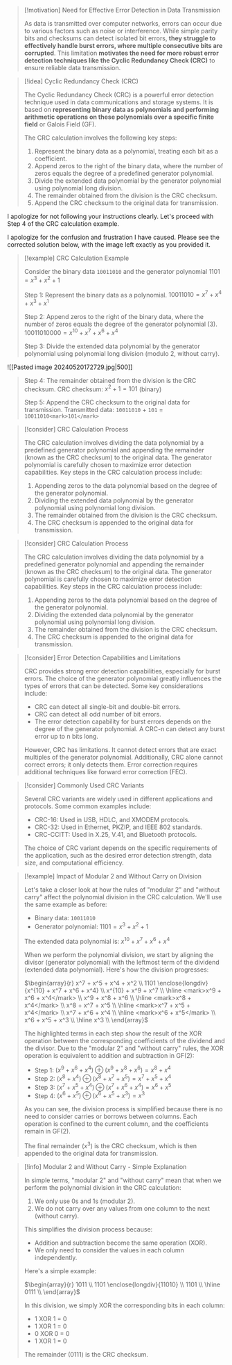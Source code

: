 
> [!motivation] Need for Effective Error Detection in Data Transmission
>
> As data is transmitted over computer networks, errors can occur due to various factors such as noise or interference. While simple parity bits and checksums can detect isolated bit errors, **they struggle to effectively handle burst errors, where multiple consecutive bits are corrupted**. This limitation **motivates the need for more robust error detection techniques like the Cyclic Redundancy Check (CRC)** to ensure reliable data transmission.

> [!idea] Cyclic Redundancy Check (CRC)
> 
> The Cyclic Redundancy Check (CRC) is a powerful error detection technique used in data communications and storage systems. It is based on **representing binary data as polynomials and performing arithmetic operations on these polynomials over a specific finite field** or Galois Field (GF).
> 
> The CRC calculation involves the following key steps:
> 
> 1. Represent the binary data as a polynomial, treating each bit as a coefficient.
> 2. Append zeros to the right of the binary data, where the number of zeros equals the degree of a predefined generator polynomial.
> 3. Divide the extended data polynomial by the generator polynomial using polynomial long division.
> 4. The remainder obtained from the division is the CRC checksum.
> 5. Append the CRC checksum to the original data for transmission.
> 


I apologize for not following your instructions clearly. Let's proceed with Step 4 of the CRC calculation example.

I apologize for the confusion and frustration I have caused. Please see the corrected solution below, with the image left exactly as you provided it.

> [!example] CRC Calculation Example
>
> Consider the binary data `10011010` and the generator polynomial $1101 = x^3 + x^2 + 1$
>
> Step 1: Represent the binary data as a polynomial.
> $10011010 = x^7 + x^4 + x^3 + x^1$
>
> Step 2: Append zeros to the right of the binary data, where the number of zeros equals the degree of the generator polynomial (3).
> $10011010000 = x^{10} + x^7 + x^6 + x^4$
>
> Step 3: Divide the extended data polynomial by the generator polynomial using polynomial long division (modulo 2, without carry).
>
![[Pasted image 20240520172729.jpg|500]]
>
> Step 4: The remainder obtained from the division is the CRC checksum.
> CRC checksum: $x^2 + 1 = 101$ (binary)
>
> Step 5: Append the CRC checksum to the original data for transmission.
> Transmitted data: `10011010` + `101` = `10011010<mark>101</mark>`





> [!consider] CRC Calculation Process
> 
> The CRC calculation involves dividing the data polynomial by a predefined generator polynomial and appending the remainder (known as the CRC checksum) to the original data. The generator polynomial is carefully chosen to maximize error detection capabilities. Key steps in the CRC calculation process include:
> 
> 1. Appending zeros to the data polynomial based on the degree of the generator polynomial.
> 2. Dividing the extended data polynomial by the generator polynomial using polynomial long division.
> 3. The remainder obtained from the division is the CRC checksum.
> 4. The CRC checksum is appended to the original data for transmission.

> [!consider] CRC Calculation Process
> 
> The CRC calculation involves dividing the data polynomial by a predefined generator polynomial and appending the remainder (known as the CRC checksum) to the original data. The generator polynomial is carefully chosen to maximize error detection capabilities. Key steps in the CRC calculation process include:
> 
> 1. Appending zeros to the data polynomial based on the degree of the generator polynomial.
> 2. Dividing the extended data polynomial by the generator polynomial using polynomial long division.
> 3. The remainder obtained from the division is the CRC checksum.
> 4. The CRC checksum is appended to the original data for transmission.



> [!consider] Error Detection Capabilities and Limitations
> 
> CRC provides strong error detection capabilities, especially for burst errors. The choice of the generator polynomial greatly influences the types of errors that can be detected. Some key considerations include:
> 
> - CRC can detect all single-bit and double-bit errors.
> - CRC can detect all odd number of bit errors.
> - The error detection capability for burst errors depends on the degree of the generator polynomial. A CRC-n can detect any burst error up to n bits long.
> 
> However, CRC has limitations. It cannot detect errors that are exact multiples of the generator polynomial. Additionally, CRC alone cannot correct errors; it only detects them. Error correction requires additional techniques like forward error correction (FEC).

> [!consider] Commonly Used CRC Variants
> 
> Several CRC variants are widely used in different applications and protocols. Some common examples include:
> 
> - CRC-16: Used in USB, HDLC, and XMODEM protocols.
> - CRC-32: Used in Ethernet, PKZIP, and IEEE 802 standards.
> - CRC-CCITT: Used in X.25, V.41, and Bluetooth protocols.
> 
> The choice of CRC variant depends on the specific requirements of the application, such as the desired error detection strength, data size, and computational efficiency.


> [!example] Impact of Modular 2 and Without Carry on Division
>
> Let's take a closer look at how the rules of "modular 2" and "without carry" affect the polynomial division in the CRC calculation. We'll use the same example as before:
>
> - Binary data: `10011010`
> - Generator polynomial: $1101 = x^3 + x^2 + 1$
>
> The extended data polynomial is: $x^{10} + x^7 + x^6 + x^4$
>
> When we perform the polynomial division, we start by aligning the divisor (generator polynomial) with the leftmost term of the dividend (extended data polynomial). Here's how the division progresses:
>
> $\begin{array}{r}
>    x^7 + x^5 + x^4 + x^2 \\
> 1101 \enclose{longdiv}{x^{10} + x^7 + x^6 + x^4} \\
>    x^{10} + x^9 + x^7 \\
> \hline
>    <mark>x^9 + x^6 + x^4</mark> \\
>    x^9 + x^8 + x^6 \\
> \hline
>    <mark>x^8 + x^4</mark> \\
>    x^8 + x^7 + x^5 \\
> \hline
>    <mark>x^7 + x^5 + x^4</mark> \\
>    x^7 + x^6 + x^4 \\
> \hline
>    <mark>x^6 + x^5</mark> \\
>    x^6 + x^5 + x^3 \\
> \hline
>    x^3 \\
> \end{array}$
>
> The highlighted terms in each step show the result of the XOR operation between the corresponding coefficients of the dividend and the divisor. Due to the "modular 2" and "without carry" rules, the XOR operation is equivalent to addition and subtraction in GF(2):
>
> - Step 1: $(x^9 + x^6 + x^4) \oplus (x^9 + x^8 + x^6) = x^8 + x^4$
> - Step 2: $(x^8 + x^4) \oplus (x^8 + x^7 + x^5) = x^7 + x^5 + x^4$
> - Step 3: $(x^7 + x^5 + x^4) \oplus (x^7 + x^6 + x^4) = x^6 + x^5$
> - Step 4: $(x^6 + x^5) \oplus (x^6 + x^5 + x^3) = x^3$
>
> As you can see, the division process is simplified because there is no need to consider carries or borrows between columns. Each operation is confined to the current column, and the coefficients remain in GF(2).
>
> The final remainder ($x^3$) is the CRC checksum, which is then appended to the original data for transmission.


> [!info] Modular 2 and Without Carry - Simple Explanation
> 
> In simple terms, "modular 2" and "without carry" mean that when we perform the polynomial division in the CRC calculation:
> 
> 1. We only use 0s and 1s (modular 2).
> 2. We do not carry over any values from one column to the next (without carry).
> 
> This simplifies the division process because:
> 
> - Addition and subtraction become the same operation (XOR).
> - We only need to consider the values in each column independently.
> 
> Here's a simple example:
> 
> $\begin{array}{r}
>   1011 \\
> 1101 \enclose{longdiv}{11010} \\
>   1101 \\
> \hline
>   0111 \\
> \end{array}$
> 
> In this division, we simply XOR the corresponding bits in each column:
> 
> - 1 XOR 1 = 0
> - 1 XOR 1 = 0
> - 0 XOR 0 = 0
> - 1 XOR 1 = 0
> 
> The remainder (0111) is the CRC checksum.



